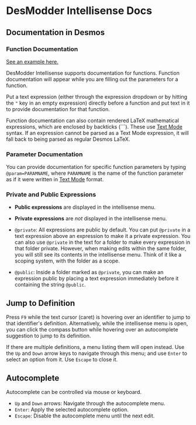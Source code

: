 # DesModder Intellisense Docs

## Documentation in Desmos

### Function Documentation

[See an example here.](https://www.desmos.com/calculator/3hkfwd6cqw)

DesModder Intellisense supports documentation for functions. Function documentation will appear while you are filling out the parameters for a function.

Put a text expression (either through the expression dropdown or by hitting the `"` key in an empty expression) directly before a function and put text in it to provide documentation for that function.

Function documentation can also contain rendered LaTeX mathematical expressions, which are enclosed by backticks (`\``). These use [Text Mode](../../text-mode/docs/intro.md) syntax. If an expression cannot be parsed as a Text Mode expression, it will fall back to being parsed as regular Desmos LaTeX.

### Parameter Documentation

You can provide documentation for specific function parameters by typing `@param=PARAMNAME`, where `PARAMNAME` is the name of the function parameter as if it were written in [Text Mode](../../text-mode/docs/intro.md) format.

### Private and Public Expressions

- **Public expressions** are displayed in the intellisense menu.
- **Private expressions** are _not_ displayed in the intellisense menu.

- `@private`: All expressions are public by default. You can put `@private` in a text expression above an expression to make it a private expression. You can also use `@private` in the text for a folder to make every expression in that folder private. However, when making edits within the same folder, you will still see its contents in the intellisense menu. Think of it like a scoping system, with the folder as a scope.
- `@public`: Inside a folder marked as `@private`, you can make an expression public by placing a text expression immediately before it containing the string `@public`.

## Jump to Definition

Press `F9` while the text cursor (caret) is hovering over an identifier to jump to that identifier's definition. Alternatively, while the intellisense menu is open, you can click the compass button while hovering over an autocomplete suggestion to jump to its definition.

If there are multiple definitions, a menu listing them will open instead. Use the `Up` and `Down` arrow keys to navigate through this menu; and use `Enter` to select an option from it. Use `Escape` to close it.

## Autocomplete

Autocomplete can be controlled via mouse or keyboard.

- `Up` and `Down` arrows: Navigate through the autocomplete menu.
- `Enter`: Apply the selected autocomplete option.
- `Escape`: Disable the autocomplete menu until the next edit.
